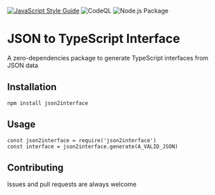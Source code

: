 [![JavaScript Style Guide](https://img.shields.io/badge/code_style-standard-brightgreen.svg)](https://standardjs.com) ![CodeQL](https://github.com/michelefenu/json2interface/workflows/CodeQL/badge.svg?branch=master) ![Node.js Package](https://github.com/michelefenu/json2interface/workflows/Node.js%20Package/badge.svg)

# JSON to TypeScript Interface
A zero-dependencies package to generate TypeScript interfaces from JSON data

## Installation
`npm install json2interface`

## Usage
```
const json2interface = require('json2interface')
const interface = json2interface.generate(A_VALID_JSON)
```

## Contributing
Issues and pull requests are always welcome
